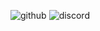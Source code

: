 ![github](https://img.shields.io/badge/GitHub-000000?style=for-the-badge&logo=GitHub&logoColor=white)
![discord](https://img.shields.io/badge/Discord-5865F2?style=for-the-badge&logo=Discord&logoColor=white "ena0#7473")
